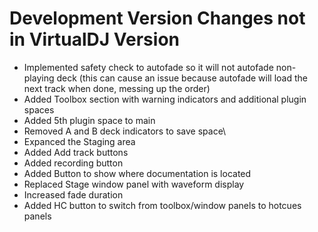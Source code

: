 # Development Version Changes not in VirtualDJ Version
* Implemented safety check to autofade so it will not autofade non-playing deck (this can cause an issue because autofade will load the next track when done, messing up the order)
* Added Toolbox section with warning indicators and additional plugin spaces
* Added 5th plugin space to main
* Removed A and B deck indicators to save space\
* Expanced the Staging area
* Added Add track buttons
* Added recording button
* Added Button to show where documentation is located
* Replaced Stage window panel with waveform display
* Increased fade duration
* Added HC button to switch from toolbox/window panels to hotcues panels
